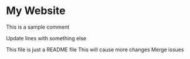 # My Website

This is a sample comment


Update lines with something else

This file is just a README file This will cause more changes
Merge issues
